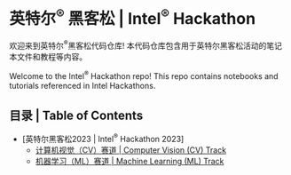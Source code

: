 # 英特尔<sup>&reg;</sup> 黑客松 | Intel<sup>&reg;</sup> Hackathon

欢迎来到英特尔<sup>&reg;</sup>黑客松代码仓库! 本代码仓库包含用于英特尔黑客松活动的笔记本文件和教程等内容。

Welcome to the Intel<sup>&reg;</sup> Hackathon repo! This repo contains notebooks and tutorials referenced in Intel Hackathons.

## 目录 | Table of Contents
- [英特尔黑客松2023 | Intel<sup>&reg;</sup> Hackathon 2023]
    - [计算机视觉（CV）赛道 | Computer Vision (CV) Track](computer-vision-track)
    - [机器学习（ML）赛道 | Machine Learning (ML) Track](machine-learning-track)
